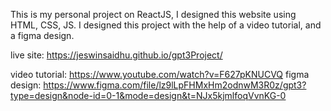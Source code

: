 This is my personal project on ReactJS, I designed this website using HTML, CSS, JS. I designed this project with the help of a video tutorial, and a figma design.

live site: https://jeswinsaidhu.github.io/gpt3Project/

video tutorial: https://www.youtube.com/watch?v=F627pKNUCVQ
figma design: https://www.figma.com/file/lz9lLpFHMxHm2odnwM3R0z/gpt3?type=design&node-id=0-1&mode=design&t=NJx5kjmlfoqVvnKG-0
